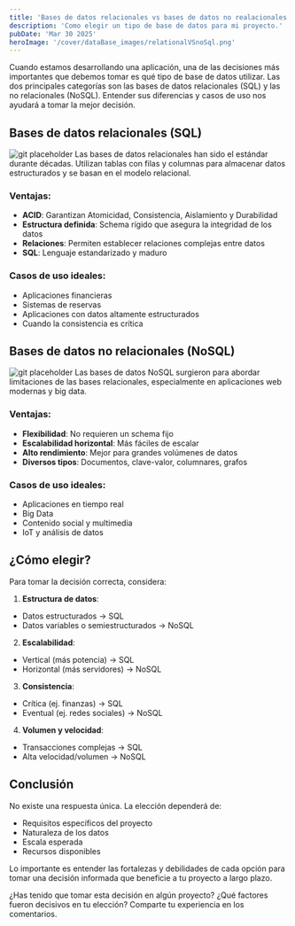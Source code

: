 ```yaml
---
title: 'Bases de datos relacionales vs bases de datos no realacionales. ¿Cual elegir?'
description: 'Como elegir un tipo de base de datos para mi proyecto.'
pubDate: 'Mar 30 2025'
heroImage: '/cover/dataBase_images/relationalVSnoSql.png'
---
```



Cuando estamos desarrollando una aplicación, una de las decisiones más importantes que debemos tomar es qué tipo de base de datos utilizar. Las dos principales categorías son las bases de datos relacionales (SQL) y las no relacionales (NoSQL). Entender sus diferencias y casos de uso nos ayudará a tomar la mejor decisión.

## Bases de datos relacionales (SQL)

![git placeholder](/cover/dataBase_images/RLDMBS.png)
Las bases de datos relacionales han sido el estándar durante décadas. Utilizan tablas con filas y columnas para almacenar datos estructurados y se basan en el modelo relacional.

### Ventajas:

- **ACID**: Garantizan Atomicidad, Consistencia, Aislamiento y Durabilidad
- **Estructura definida**: Schema rígido que asegura la integridad de los datos
- **Relaciones**: Permiten establecer relaciones complejas entre datos
- **SQL**: Lenguaje estandarizado y maduro

### Casos de uso ideales:

- Aplicaciones financieras
- Sistemas de reservas
- Aplicaciones con datos altamente estructurados
- Cuando la consistencia es crítica

## Bases de datos no relacionales (NoSQL)

![git placeholder](/cover/dataBase_images/NORLDMBS.png)
Las bases de datos NoSQL surgieron para abordar limitaciones de las bases relacionales, especialmente en aplicaciones web modernas y big data.

### Ventajas:

- **Flexibilidad**: No requieren un schema fijo
- **Escalabilidad horizontal**: Más fáciles de escalar
- **Alto rendimiento**: Mejor para grandes volúmenes de datos
- **Diversos tipos**: Documentos, clave-valor, columnares, grafos

### Casos de uso ideales:

- Aplicaciones en tiempo real
- Big Data
- Contenido social y multimedia
- IoT y análisis de datos

## ¿Cómo elegir?

Para tomar la decisión correcta, considera:

1. **Estructura de datos**:
- Datos estructurados → SQL
- Datos variables o semiestructurados → NoSQL

2. **Escalabilidad**:
- Vertical (más potencia) → SQL
- Horizontal (más servidores) → NoSQL

3. **Consistencia**:
- Crítica (ej. finanzas) → SQL
- Eventual (ej. redes sociales) → NoSQL

4. **Volumen y velocidad**:
- Transacciones complejas → SQL
- Alta velocidad/volumen → NoSQL

## Conclusión

No existe una respuesta única. La elección dependerá de:
- Requisitos específicos del proyecto
- Naturaleza de los datos
- Escala esperada
- Recursos disponibles

Lo importante es entender las fortalezas y debilidades de cada opción para tomar una decisión informada que beneficie a tu proyecto a largo plazo.

¿Has tenido que tomar esta decisión en algún proyecto? ¿Qué factores fueron decisivos en tu elección? Comparte tu experiencia en los comentarios.
